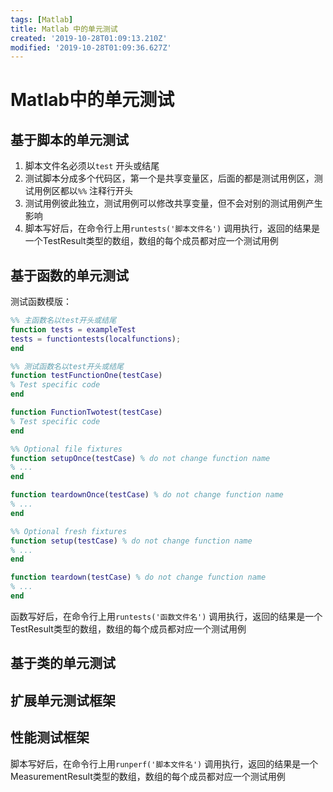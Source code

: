 ```yaml
---
tags: [Matlab]
title: Matlab 中的单元测试
created: '2019-10-28T01:09:13.210Z'
modified: '2019-10-28T01:09:36.627Z'
---
```


# Matlab中的单元测试

## 基于脚本的单元测试

1. 脚本文件名必须以`test` 开头或结尾
2. 测试脚本分成多个代码区，第一个是共享变量区，后面的都是测试用例区，测试用例区都以`%%` 注释行开头
3. 测试用例彼此独立，测试用例可以修改共享变量，但不会对别的测试用例产生影响
4. 脚本写好后，在命令行上用`runtests('脚本文件名')` 调用执行，返回的结果是一个TestResult类型的数组，数组的每个成员都对应一个测试用例

## 基于函数的单元测试

测试函数模版：

```matlab
%% 主函数名以test开头或结尾
function tests = exampleTest
tests = functiontests(localfunctions);
end

%% 测试函数名以test开头或结尾
function testFunctionOne(testCase)
% Test specific code
end

function FunctionTwotest(testCase)
% Test specific code
end

%% Optional file fixtures
function setupOnce(testCase) % do not change function name
% ...
end

function teardownOnce(testCase) % do not change function name
% ...
end

%% Optional fresh fixtures  
function setup(testCase) % do not change function name
% ...
end

function teardown(testCase) % do not change function name
% ...
end
```

函数写好后，在命令行上用`runtests('函数文件名')` 调用执行，返回的结果是一个TestResult类型的数组，数组的每个成员都对应一个测试用例

## 基于类的单元测试

## 扩展单元测试框架

## 性能测试框架

脚本写好后，在命令行上用`runperf('脚本文件名')` 调用执行，返回的结果是一个MeasurementResult类型的数组，数组的每个成员都对应一个测试用例
